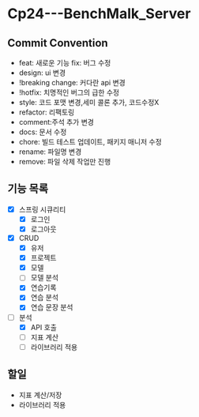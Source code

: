 # Cp24---BenchMalk_Server

## Commit Convention

- feat: 새로운 기능 fix: 버그 수정
- design: ui 변경
- !breaking change: 커다란 api 변경
- !hotfix: 치명적인 버그의 급한 수정
- style: 코드 포맷 변경,세미 콜론 추가, 코드수정X
- refactor: 리팩토링
- comment:주석 추가 변경
- docs: 문서 수정
- chore: 빌드 테스트 업데이트, 패키지 매니저 수정
- rename: 파일명 변경
- remove: 파일 삭제 작업만 진행

## 기능 목록

- [x] 스프링 시큐리티
    - [x] 로그인
    - [x] 로그아웃
- [x] CRUD
    - [x] 유저
    - [x] 프로젝트
    - [x] 모델
    - [ ] 모델 분석
    - [x] 연습기록
    - [x] 연습 분석
    - [x] 연습 문장 분석
- [ ] 분석
    - [x] API 호출
    - [ ] 지표 계산
    - [ ] 라이브러리 적용

## 할일

- 지표 계산/저장
- 라이브러리 적용